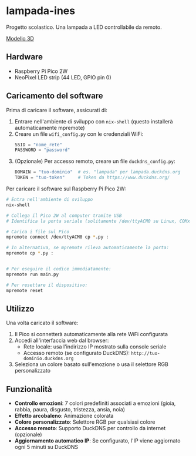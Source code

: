 lampada-ines
============

Progetto scolastico.
Una lampada a LED controllabile da remoto.

[Modello 3D](https://www.tinkercad.com/things/bfledCoUZFf-lampada-ines)



## Hardware

- Raspberry Pi Pico 2W
- NeoPixel LED strip (44 LED, GPIO pin 0)

## Caricamento del software

Prima di caricare il software, assicurati di:
1. Entrare nell'ambiente di sviluppo con `nix-shell` (questo installerà automaticamente mpremote)
2. Creare un file `wifi_config.py` con le credenziali WiFi:
   ```python
   SSID = "nome_rete"
   PASSWORD = "password"
   ```
3. (Opzionale) Per accesso remoto, creare un file `duckdns_config.py`:
   ```python
   DOMAIN = "tuo-dominio"  # es. "lampada" per lampada.duckdns.org
   TOKEN = "tuo-token"     # Token da https://www.duckdns.org/
   ```

Per caricare il software sul Raspberry Pi Pico 2W:

```bash
# Entra nell'ambiente di sviluppo
nix-shell

# Collega il Pico 2W al computer tramite USB
# Identifica la porta seriale (solitamente /dev/ttyACM0 su Linux, COMx su Windows)

# Carica i file sul Pico
mpremote connect /dev/ttyACM0 cp *.py :

# In alternativa, se mpremote rileva automaticamente la porta:
mpremote cp *.py :


# Per eseguire il codice immediatamente:
mpremote run main.py

# Per resettare il dispositivo:
mpremote reset
```

## Utilizzo

Una volta caricato il software:
1. Il Pico si connetterà automaticamente alla rete WiFi configurata
2. Accedi all'interfaccia web dal browser:
   - Rete locale: usa l'indirizzo IP mostrato sulla console seriale
   - Accesso remoto (se configurato DuckDNS): `http://tuo-dominio.duckdns.org`
3. Seleziona un colore basato sull'emozione o usa il selettore RGB personalizzato

## Funzionalità

- **Controllo emozioni**: 7 colori predefiniti associati a emozioni (gioia, rabbia, paura, disgusto, tristezza, ansia, noia)
- **Effetto arcobaleno**: Animazione colorata
- **Colore personalizzato**: Selettore RGB per qualsiasi colore
- **Accesso remoto**: Supporto DuckDNS per controllo da internet (opzionale)
- **Aggiornamento automatico IP**: Se configurato, l'IP viene aggiornato ogni 5 minuti su DuckDNS

